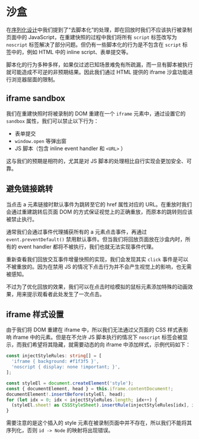 # 沙盒

在[序列化设计](./serialization.zh_CN.md)中我们提到了“去脚本化”的处理，即在回放时我们不应该执行被录制页面中的 JavaScript，在重建快照的过程中我们将所有 `script` 标签改写为 `noscript` 标签解决了部分问题。但仍有一些脚本化的行为是不包含在 `script` 标签中的，例如 HTML 中的 inline script、表单提交等。

脚本化的行为多种多样，如果仅过滤已知场景难免有所疏漏，而一旦有脚本被执行就可能造成不可逆的非预期结果。因此我们通过 HTML 提供的 iframe 沙盒功能进行浏览器层面的限制。

## iframe sandbox

我们在重建快照时将被录制的 DOM 重建在一个 `iframe` 元素中，通过设置它的 `sandbox` 属性，我们可以禁止以下行为：

- 表单提交
- `window.open` 等弹出窗
- JS 脚本（包含 inline event handler 和 `<URL>` ）

这与我们的预期是相符的，尤其是对 JS 脚本的处理相比自行实现会更加安全、可靠。

## 避免链接跳转

当点击 a 元素链接时默认事件为跳转至它的 href 属性对应的 URL。在重放时我们会通过重建跳转后页面 DOM 的方式保证视觉上的正确重放，而原本的跳转则应该被禁止执行。

通常我们会通过事件代理捕获所有的 a 元素点击事件，再通过 `event.preventDefault()` 禁用默认事件。但当我们将回放页面放在沙盒内时，所有的 event handler 都将不被执行，我们也就无法实现事件代理。

重新查看我们回放交互事件增量快照的实现，我们会发现其实 `click` 事件是可以不被重放的。因为在禁用 JS 的情况下点击行为并不会产生视觉上的影响，也无需被感知。

不过为了优化回放的效果，我们可以在点击时给模拟的鼠标元素添加特殊的动画效果，用来提示观看者此处发生了一次点击。

## iframe 样式设置

由于我们将 DOM 重建在 iframe 中，所以我们无法通过父页面的 CSS 样式表影响 iframe 中的元素。但是在不允许 JS 脚本执行的情况下 `noscript` 标签会被显示，而我们希望将其隐藏，就需要动态的向 iframe 中添加样式，示例代码如下：

```typescript
const injectStyleRules: string[] = [
  'iframe { background: #f1f3f5 }',
  'noscript { display: none !important; }',
];

const styleEl = document.createElement('style');
const { documentElement, head } = this.iframe.contentDocument!;
documentElement!.insertBefore(styleEl, head);
for (let idx = 0; idx < injectStyleRules.length; idx++) {
  (styleEl.sheet! as CSSStyleSheet).insertRule(injectStyleRules[idx], idx);
}
```

需要注意的是这个插入的 style 元素在被录制页面中并不存在，所以我们不能将其序列化，否则 `id -> Node` 的映射将出现错误。